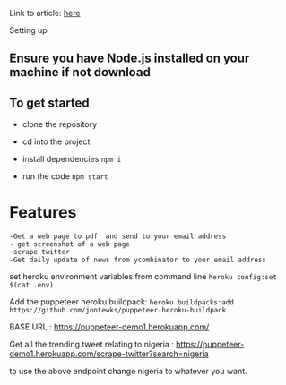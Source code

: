 
Link to article: [here](https://medium.com/@holy_abimz/exploring-the-power-of-puppeteer-903a1c8c137b)

 Setting up 

## Ensure you have Node.js installed on your machine if not download

## To get started

*  clone the repository 

* cd into the project
     

* install dependencies
    ``` npm i ```
    
* run the code 
    ```npm start ```

    
# Features

    -Get a web page to pdf  and send to your email address
    - get screenshot of a web page
    -scrape twitter
    -Get daily update of news from ycombinator to your email address


set heroku environment variables from command line ```heroku config:set $(cat .env)```

Add the puppeteer heroku buildpack: ```heroku buildpacks:add https://github.com/jontewks/puppeteer-heroku-buildpack```

BASE URL : https://puppeteer-demo1.herokuapp.com/

 Get all the trending tweet relating to nigeria :
 https://puppeteer-demo1.herokuapp.com/scrape-twitter?search=nigeria
 
 to use the above endpoint change nigeria to whatever you want.
